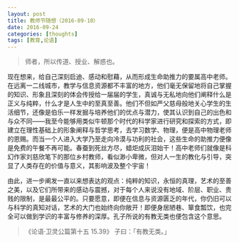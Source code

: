```yaml
---
layout: post
title: 教师节随想（2016-09-10）
date: 2016-09-24
categories: [thoughts]
tags: [教育,论语]
---
```


> 师者，所以传道、授业、解惑也。

现在想来，给自己深刻启迪、感动和慰藉，从而形成生命助推力的要属高中老师。在远离一二线城市，教学与信息资源都不丰富的地方，他们毫无保留地将自己掌握的知识、形象且深刻的体会传授给一届届的学生，真诚与无私地向他们阐释什么是正义与纯粹，什么才是人生中的至真至善。他们不但如严父慈母般地关心学生的生活细节，还像是伯乐一样发掘与培养他们的优点与潜力，使其认识到自己的出色和与众不同——我至今能够用类似牛顿那个时代的科学家进行研究和探索的方式，即建立在理性基础上的形象阐释与哲学思考，去学习数学、物理，便是高中物理老师的恩赐。而当一个人进入大学乃至走向冷漠与功利的社会，这些生命的助推力便像是免费的午餐不再可能。春蚕到死丝方尽，蜡炬成灰泪始干！高中老师们就像是科幻作家刘慈欣笔下的那位乡村教师，看似渺小卑微，但对人一生的教化与引导，突显了人类存在的价值与意义，其影响波及整个宇宙！

由此，进一步阐发一直以来想表达的观点：纯粹的知识，永恒的真理，艺术的至善之美，以及它们所带来的感动与震撼，对于每个人来说没有地域、阶层、职业、贵贱的限制，是最最公平的。只要愿意，即便在信息与资源匮乏的年代，你仍旧可以与科学的真知对话，艺术的大门也始终向你敞开！即便身居陋巷、箪食瓢饮，也完全可以做到学识的丰富与修养的深厚。孔子所说的有教无类也便包含这个意思。

> 《论语·卫灵公篇第十五 15.39》 子曰：「有教无类。」
